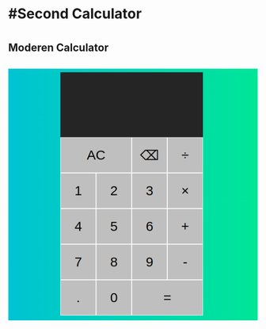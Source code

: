 <ins><h1>#Second Calculator<h1></ins>
<h2>Moderen Calculator<h2>
<img src="dp.png" alt="Preview_Image">
